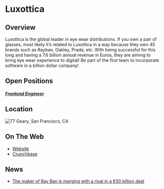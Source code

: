 # Luxottica
## Overview
Luxottica is the global leader in eye wear distributions. If you own a pair of glasses, most likely it’s related to Luxottica in a way because they own 45 brands such as Rayban, Oakley, Prada, etc. With being successful for this long and having a 7.6 billion annual revenue in Euros, they are aiming to bring eye wear experience to digital! Be part of the first team to incorporate software in a billion dollar company!

## Open Positions
##### [Frontend Engineer](https://github.com/the31337/jobs/blob/master/luxottica/front-end-engineer.md)

## Location
![77 Geary, San Francisco, CA](https://maps.googleapis.com/maps/api/staticmap?center=77+Geary,+San+Francisco,+CA&zoom=13&scale=false&size=600x300&maptype=roadmap&format=png&visual_refresh=true)

## On The Web
+ [Website](www.luxottica.com)
+ [Crunchbase](https://www.crunchbase.com/organization/luxottica-group-spa)

## News
+ [The maker of Ray Ban is merging with a rival in a €50 billion deal](http://www.businessinsider.com/r-luxottica-and-essilor-to-merge-in-53-billion-deal-ft-2017-1)
